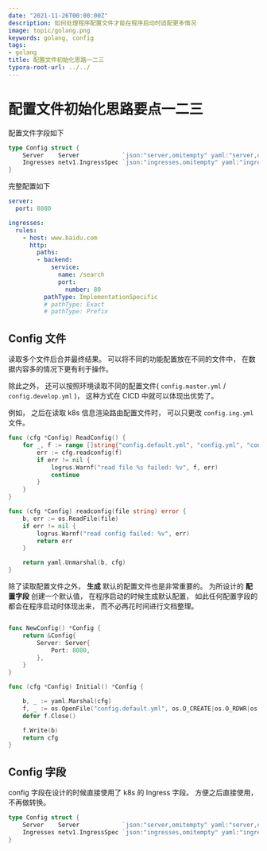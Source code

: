```yaml
---
date: "2021-11-26T00:00:00Z"
description: 如何处理程序配置文件才能在程序启动时适配更多情况
image: topic/golang.png
keywords: golang, config
tags:
- golang
title: 配置文件初始化思路一二三
typora-root-url: ../../
---
```


# 配置文件初始化思路要点一二三

配置文件字段如下

```go
type Config struct {
	Server    Server            `json:"server,omitempty" yaml:"server,omitempty"`
	Ingresses netv1.IngressSpec `json:"ingresses,omitempty" yaml:"ingresses,omitempty"`
}
```

完整配置如下

```yaml
server:
  port: 8080

ingresses:
  rules:
    - host: www.baidu.com
      http:
        paths:
        - backend:
            service:
              name: /search
              port:
                number: 80
          pathType: ImplementationSpecific
          # pathType: Exact
          # pathType: Prefix
```

## Config 文件

读取多个文件后合并最终结果。 可以将不同的功能配置放在不同的文件中， 在数据内容多的情况下更有利于操作。

除此之外， 还可以按照环境读取不同的配置文件( `config.master.yml` / `config.develop.yml` )， 这种方式在 CICD 中就可以体现出优势了。

例如， 之后在读取 k8s 信息渲染路由配置文件时， 可以只更改 `config.ing.yml` 文件。

```go
func (cfg *Config) ReadConfig() {
	for _, f := range []string{"config.default.yml", "config.yml", "config.server.yml", "config.ing.yml"} {
		err := cfg.readconfig(f)
		if err != nil {
			logrus.Warnf("read file %s failed: %v", f, err)
			continue
		}
	}
}

func (cfg *Config) readconfig(file string) error {
	b, err := os.ReadFile(file)
	if err != nil {
		logrus.Warnf("read config failed: %v", err)
		return err
	}

	return yaml.Unmarshal(b, cfg)
}
```

除了读取配置文件之外， **生成** 默认的配置文件也是非常重要的。 
为所设计的 **配置字段** 创建一个默认值， 在程序启动的时候生成默认配置， 如此任何配置字段的都会在程序启动时体现出来， 而不必再花时间进行文档整理。

```go

func NewConfig() *Config {
	return &Config{
		Server: Server{
			Port: 8080,
		},
	}
}

func (cfg *Config) Initial() *Config {

	b, _ := yaml.Marshal(cfg)
	f, _ := os.OpenFile("config.default.yml", os.O_CREATE|os.O_RDWR|os.O_TRUNC, 0644)
	defer f.Close()

	f.Write(b)
	return cfg
}
```


## Config 字段

config 字段在设计的时候直接使用了 k8s 的 Ingress 字段。 方便之后直接使用，不再做转换。

```go
type Config struct {
	Server    Server            `json:"server,omitempty" yaml:"server,omitempty"`
	Ingresses netv1.IngressSpec `json:"ingresses,omitempty" yaml:"ingresses,omitempty"`
}
```
